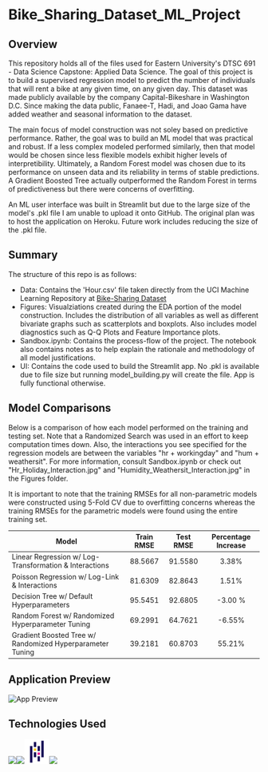 # Bike_Sharing_Dataset_ML_Project
## Overview
This repository holds all of the files used for Eastern University's DTSC 691 - Data Science Capstone: Applied Data Science. The goal of this project is to build a supervised regression model to predict the number of individuals that will rent a bike at any given time, on any given day. This dataset was made publicly available by the company Capital-Bikeshare in Washington D.C. Since making the data public, Fanaee-T, Hadi, and Joao Gama have added weather and seasonal information to the dataset.

The main focus of model construction was not soley based on predictive performance. Rather, the goal was to build an ML model that was practical and robust. If a less complex modeled performed similarly, then that model would be chosen since less flexible models exhibit higher levels of interpretibility. Ultimately, a Random Forest model was chosen due to its performance on unseen data and its reliability in terms of stable predictions. A Gradient Boosted Tree actually outperformed the Random Forest in terms of predictiveness but there were concerns of overfitting.

An ML user interface was built in Streamlit but due to the large size of the model's .pkl file I am unable to upload it onto GitHub. The original plan was to host the application on Heroku. Future work includes reducing the size of the .pkl file.

## Summary
The structure of this repo is as follows:
  - Data: Contains the 'Hour.csv' file taken directly from the UCI Machine Learning Repository at [Bike-Sharing Dataset](http://archive.ics.uci.edu/ml/datasets/Bike+Sharing+Dataset)
  - Figures: Visualziations created during the EDA portion of the model construction. Includes the distribution of all variables as well as different bivariate graphs such as scatterplots and boxplots. Also includes model diagnostics such as Q-Q Plots and Feature Importance plots.
  - Sandbox.ipynb: Contains the process-flow of the project. The notebook also contains notes as to help explain the rationale and methodology of all model justifications.
  - UI: Contains the code used to build the Streamlit app. No .pkl is available due to file size but running model_building.py will create the file. App is fully functional otherwise.

## Model Comparisons
Below is a comparison of how each model performed on the training and testing set. Note that a Randomized Search was used in an effort to keep computation times down. Also, the interactions you see specified for the regression models are between the variables "hr + workingday" and "hum + weathersit". For more information, consult Sandbox.ipynb or check out "Hr_Holiday_Interaction.jpg" and "Humidity_Weathersit_Interaction.jpg" in the Figures folder.

It is important to note that the training RMSEs for all non-parametric models were constructed using 5-Fold CV due to overfitting concerns whereas the training RMSEs for the parametric models were found using the entire training set.

| Model | Train RMSE | Test RMSE | Percentage Increase |
| --- | :---: | :---: | :---: |
| Linear Regression w/ Log-Transformation & Interactions | 88.5667 | 91.5580 | 3.38% |
| Poisson Regression w/ Log-Link & Interactions | 81.6309 | 82.8643 | 1.51% |
| Decision Tree w/ Default Hyperparameters | 95.5451 | 92.6805 | -3.00 % |
| Random Forest w/ Randomized Hyperparameter Tuning | 69.2991 | 64.7621 | -6.55% |
| Gradient Boosted Tree w/ Randomized Hyperparameter Tuning | 39.2181 | 60.8703 | 55.21% |

## Application Preview
![App Preview](https://thumbs.gfycat.com/PopularLegitimateAbyssiniangroundhornbill-size_restricted.gif)

## Technologies Used
<img height=50 src="https://www.vectorlogo.zone/logos/python/python-icon.svg"/><img height=50
src="https://www.vectorlogo.zone/logos/numpy/numpy-icon.svg"/><img height=50
src="https://raw.githubusercontent.com/devicons/devicon/v2.15.1/icons/pandas/pandas-original.svg"/><img height=50
src="https://www.vectorlogo.zone/logos/git-scm/git-scm-icon.svg"/>

